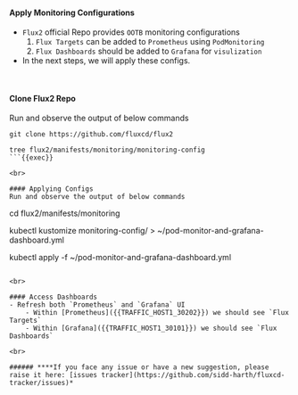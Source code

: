 #### Apply Monitoring Configurations
- `Flux2` official Repo provides `OOTB` monitoring configurations 
    1. `Flux Targets` can be added to `Prometheus` using `PodMonitoring`
    2. `Flux Dashboards` should be added to `Grafana` for `visulization`
- In the next steps, we will apply these configs.

<br>

#### Clone Flux2 Repo
Run and observe the output of below commands

```
git clone https://github.com/fluxcd/flux2

tree flux2/manifests/monitoring/monitoring-config
```{{exec}}

<br>

#### Applying Configs
Run and observe the output of below commands

```
cd flux2/manifests/monitoring

kubectl kustomize monitoring-config/ > ~/pod-monitor-and-grafana-dashboard.yml

kubectl apply -f ~/pod-monitor-and-grafana-dashboard.yml
```{{exec}}

<br>

#### Access Dashboards
- Refresh both `Prometheus` and `Grafana` UI 
    - Within [Prometheus]({{TRAFFIC_HOST1_30202}}) we should see `Flux Targets`
    - Within [Grafana]({{TRAFFIC_HOST1_30101}}) we should see `Flux Dashboards`

<br>

###### ****If you face any issue or have a new suggestion, please raise it here: [issues tracker](https://github.com/sidd-harth/fluxcd-tracker/issues)*
